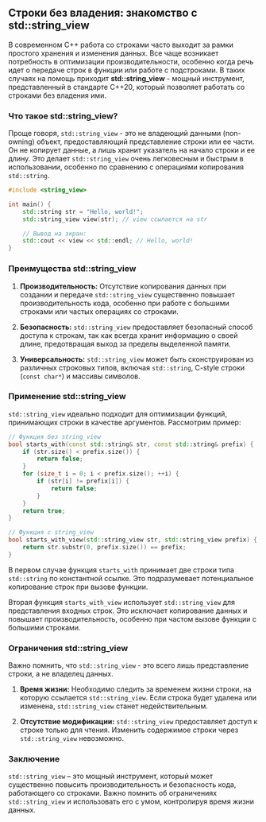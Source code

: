 ## Строки без владения: знакомство с std::string_view

В современном C++ работа со строками часто выходит за рамки простого хранения и изменения данных. Все чаще возникает потребность в оптимизации производительности, особенно когда речь идет о передаче строк в функции или работе с подстроками. В таких случаях на помощь приходит **std::string_view** - мощный инструмент, представленный в стандарте C++20, который позволяет работать со строками без владения ими.

### Что такое std::string_view?

Проще говоря, `std::string_view` - это не владеющий данными (non-owning) объект, предоставляющий представление строки или ее части.  Он не копирует данные, а лишь хранит указатель на начало строки и ее длину. Это делает `std::string_view` очень легковесным и быстрым в использовании, особенно по сравнению с операциями копирования `std::string`.

```c++
#include <string_view>

int main() {
    std::string str = "Hello, world!";
    std::string_view view(str); // view ссылается на str

    // Вывод на экран:
    std::cout << view << std::endl; // Hello, world!
}
```

### Преимущества std::string_view

1. **Производительность:** Отсутствие копирования данных при создании и передаче `std::string_view` существенно повышает производительность кода, особенно при работе с большими строками или частых операциях со строками.

2. **Безопасность:** `std::string_view` предоставляет безопасный способ доступа к строкам, так как всегда хранит информацию о своей длине, предотвращая выход за пределы выделенной памяти.

3. **Универсальность:** `std::string_view` может быть сконструирован из различных строковых типов, включая `std::string`, C-style строки (`const char*`) и массивы символов.

### Применение std::string_view

`std::string_view` идеально подходит для оптимизации функций, принимающих строки в качестве аргументов. Рассмотрим пример:

```c++
// Функция без string_view
bool starts_with(const std::string& str, const std::string& prefix) {
    if (str.size() < prefix.size()) {
        return false;
    }
    for (size_t i = 0; i < prefix.size(); ++i) {
        if (str[i] != prefix[i]) {
            return false;
        }
    }
    return true;
}

// Функция с string_view
bool starts_with_view(std::string_view str, std::string_view prefix) {
    return str.substr(0, prefix.size()) == prefix;
}
```

В первом случае функция `starts_with` принимает две строки типа `std::string` по константной ссылке. Это подразумевает потенциальное копирование строк при вызове функции. 

Вторая функция `starts_with_view` использует `std::string_view` для представления входных строк. Это исключает копирование данных и повышает производительность, особенно при частом вызове функции с большими строками.

### Ограничения std::string_view

Важно помнить, что `std::string_view` - это всего лишь представление строки, а не владелец данных. 

1. **Время жизни:** Необходимо следить за временем жизни строки, на которую ссылается `std::string_view`. Если строка будет удалена или изменена, `std::string_view` станет недействительным.

2. **Отсутствие модификации:** `std::string_view` предоставляет доступ к строке только для чтения. Изменить содержимое строки через `std::string_view` невозможно.

### Заключение

`std::string_view` – это мощный инструмент, который может существенно повысить производительность и безопасность кода, работающего со строками. Важно помнить об ограничениях `std::string_view` и использовать его с умом, контролируя время жизни данных.
